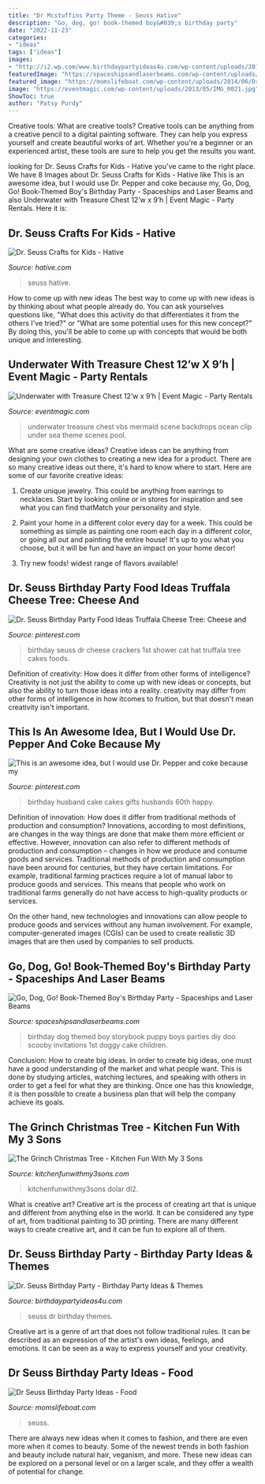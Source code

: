 ```yaml
---
title: "Dr Mcstuffins Party Theme - Seuss Hative"
description: "Go, dog, go! book-themed boy&#039;s birthday party"
date: "2022-11-23"
categories:
- "ideas"
tags: ["ideas"]
images:
- "http://i2.wp.com/www.birthdaypartyideas4u.com/wp-content/uploads/2017/11/Dr.-Seuss-Birthday-Party-Desserts.jpg"
featuredImage: "https://spaceshipsandlaserbeams.com/wp-content/uploads/2015/09/go-dog-go-birthday-party-ideas-boys.jpg.jpg"
featured_image: "https://momslifeboat.com/wp-content/uploads/2014/06/Dr-Seuss-Birthday-Party-Ideas-Food-14.jpg"
image: "https://eventmagic.com/wp-content/uploads/2013/05/IMG_0021.jpg"
ShowToc: true
author: "Patsy Purdy"
---
```



Creative tools: What are creative tools?
Creative tools can be anything from a creative pencil to a digital painting software. They can help you express yourself and create beautiful works of art. Whether you're a beginner or an experienced artist, these tools are sure to help you get the results you want.

	

		
looking for Dr. Seuss Crafts for Kids - Hative you've came to the right place. We have 8 Images about Dr. Seuss Crafts for Kids - Hative like This is an awesome idea, but I would use Dr. Pepper and coke because my, Go, Dog, Go! Book-Themed Boy&#039;s Birthday Party - Spaceships and Laser Beams and also Underwater with Treasure Chest 12’w x 9’h | Event Magic - Party Rentals. Here it is:
		
    
## Dr. Seuss Crafts For Kids - Hative

<img loading=lazy src="http://hative.com/wp-content/uploads/2015/02/dr-seuss-crafts/dr-seuss-crafts.jpg" onerror="this.onerror=null;this.src='https://tse1.mm.bing.net/th?id=OIP.grpH0w4OzpiI5KO9rMhM4gHaQq&amp;pid=15.1';" alt="Dr. Seuss Crafts for Kids - Hative">

_Source: hative.com_

>seuss hative. 

	

How to come up with new ideas
The best way to come up with new ideas is by thinking about what people already do. You can ask yourselves questions like, "What does this activity do that differentiates it from the others I've tried?" or "What are some potential uses for this new concept?" By doing this, you'll be able to come up with concepts that would be both unique and interesting.

    
## Underwater With Treasure Chest 12’w X 9’h | Event Magic - Party Rentals

<img loading=lazy src="https://eventmagic.com/wp-content/uploads/2013/05/IMG_0021.jpg" onerror="this.onerror=null;this.src='https://tse2.mm.bing.net/th?id=OIP._plDtqGnp-lYnkscP4BpogHaFj&amp;pid=15.1';" alt="Underwater with Treasure Chest 12’w x 9’h | Event Magic - Party Rentals">

_Source: eventmagic.com_

>underwater treasure chest vbs mermaid scene backdrops ocean clip under sea theme scenes pool. 

	

What are some creative ideas?
Creative ideas can be anything from designing your own clothes to creating a new idea for a product. There are so many creative ideas out there, it's hard to know where to start. Here are some of our favorite creative ideas:
1. Create unique jewelry. This could be anything from earrings to necklaces. Start by looking online or in stores for inspiration and see what you can find thatMatch your personality and style.

2. Paint your home in a different color every day for a week. This could be something as simple as painting one room each day in a different color, or going all out and painting the entire house! It's up to you what you choose, but it will be fun and have an impact on your home decor!

3. Try new foods! widest range of flavors available!

    
## Dr. Seuss Birthday Party Food Ideas Truffala Cheese Tree: Cheese And

<img loading=lazy src="https://i.pinimg.com/736x/ac/6e/3e/ac6e3e6ece5afdf45adf0843ae4eae0e--cheese-and-crackers-birthday-party-foods.jpg" onerror="this.onerror=null;this.src='https://tse3.mm.bing.net/th?id=OIP.q9zekJn_L_nZjvz69Bn60AHaJ3&amp;pid=15.1';" alt="Dr. Seuss Birthday Party Food Ideas Truffala Cheese Tree: Cheese and">

_Source: pinterest.com_

>birthday seuss dr cheese crackers 1st shower cat hat truffala tree cakes foods. 

	

Definition of creativity: How does it differ from other forms of intelligence?
Creativity is not just the ability to come up with new ideas or concepts, but also the ability to turn those ideas into a reality. creativity may differ from other forms of intelligence in how itcomes to fruition, but that doesn't mean creativity isn't important.

    
## This Is An Awesome Idea, But I Would Use Dr. Pepper And Coke Because My

<img loading=lazy src="https://i.pinimg.com/736x/c5/de/b9/c5deb900a30806516596fb16ebc8d207--husband-birthday-cakes-birthday-ideas.jpg" onerror="this.onerror=null;this.src='https://tse3.mm.bing.net/th?id=OIP.XVbCt4m-s2pNzAxSftLzWwHaJ3&amp;pid=15.1';" alt="This is an awesome idea, but I would use Dr. Pepper and coke because my">

_Source: pinterest.com_

>birthday husband cake cakes gifts husbands 60th happy. 

	

Definition of innovation: How does it differ from traditional methods of production and consumption?
Innovations, according to most definitions, are changes in the way things are done that make them more efficient or effective. However, innovation can also refer to different methods of production and consumption – changes in how we produce and consume goods and services.
Traditional methods of production and consumption have been around for centuries, but they have certain limitations. For example, traditional farming practices require a lot of manual labor to produce goods and services. This means that people who work on traditional farms generally do not have access to high-quality products or services.

On the other hand, new technologies and innovations can allow people to produce goods and services without any human involvement. For example, computer-generated images (CGIs) can be used to create realistic 3D images that are then used by companies to sell products.

    
## Go, Dog, Go! Book-Themed Boy&#039;s Birthday Party - Spaceships And Laser Beams

<img loading=lazy src="https://spaceshipsandlaserbeams.com/wp-content/uploads/2015/09/go-dog-go-birthday-party-ideas-boys.jpg.jpg" onerror="this.onerror=null;this.src='https://tse3.mm.bing.net/th?id=OIP.rzEEb7yfUhhz_SgOTkdwYwHaLH&amp;pid=15.1';" alt="Go, Dog, Go! Book-Themed Boy&#039;s Birthday Party - Spaceships and Laser Beams">

_Source: spaceshipsandlaserbeams.com_

>birthday dog themed boy storybook puppy boys parties diy doo scooby invitations 1st doggy cake children. 

	

Conclusion: How to create big ideas.
In order to create big ideas, one must have a good understanding of the market and what people want. This is done by studying articles, watching lectures, and speaking with others in order to get a feel for what they are thinking. Once one has this knowledge, it is then possible to create a business plan that will help the company achieve its goals.

    
## The Grinch Christmas Tree - Kitchen Fun With My 3 Sons

<img loading=lazy src="https://kitchenfunwithmy3sons.com/wp-content/uploads/2016/11/The-Grinch-Christmas-Tree-1.jpg" onerror="this.onerror=null;this.src='https://tse3.mm.bing.net/th?id=OIP.vjFItESiRrs5tISOoWBxHgHaNK&amp;pid=15.1';" alt="The Grinch Christmas Tree - Kitchen Fun With My 3 Sons">

_Source: kitchenfunwithmy3sons.com_

>kitchenfunwithmy3sons dolar dl2. 

	

What is creative art?
Creative art is the process of creating art that is unique and different from anything else in the world. It can be considered any type of art, from traditional painting to 3D printing. There are many different ways to create creative art, and it can be fun to explore all of them.

    
## Dr. Seuss Birthday Party - Birthday Party Ideas &amp; Themes

<img loading=lazy src="http://i2.wp.com/www.birthdaypartyideas4u.com/wp-content/uploads/2017/11/Dr.-Seuss-Birthday-Party-Desserts.jpg" onerror="this.onerror=null;this.src='https://tse4.mm.bing.net/th?id=OIP.CbCI0fdu7Iuwy060BuQBBQHaJ4&amp;pid=15.1';" alt="Dr. Seuss Birthday Party - Birthday Party Ideas &amp; Themes">

_Source: birthdaypartyideas4u.com_

>seuss dr birthday themes. 

	

Creative art is a genre of art that does not follow traditional rules. It can be described as an expression of the artist's own ideas, feelings, and emotions. It can be seen as a way to express yourself and your creativity.

    
## Dr Seuss Birthday Party Ideas - Food

<img loading=lazy src="https://momslifeboat.com/wp-content/uploads/2014/06/Dr-Seuss-Birthday-Party-Ideas-Food-14.jpg" onerror="this.onerror=null;this.src='https://tse2.mm.bing.net/th?id=OIP.6ciuYIDO96yoL6ULJ3KQWAHaLH&amp;pid=15.1';" alt="Dr Seuss Birthday Party Ideas - Food">

_Source: momslifeboat.com_

>seuss. 

	

There are always new ideas when it comes to fashion, and there are even more when it comes to beauty. Some of the newest trends in both fashion and beauty include natural hair, veganism, and more. These new ideas can be explored on a personal level or on a larger scale, and they offer a wealth of potential for change.

